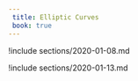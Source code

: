 ```yaml
---
 title: Elliptic Curves
 book: true
---
```


!include sections/2020-01-08.md

!include sections/2020-01-13.md

<!--!include sections/2020-01-15.md-->

<!--!include sections/2020-01-17.md-->

<!--!include sections/2020-01-22.md-->

<!--!include sections/2020-01-24.md-->

<!--!include sections/2020-01-27.md-->

<!--!include sections/2020-01-29.md-->

<!--!include sections/2020-01-31.md-->

<!--!include sections/2020-02-03.md-->

<!--!include sections/2020-02-07.md-->

<!--!include sections/2020-02-12.md-->

<!--!include sections/2020-02-14.md-->

<!--!include sections/2020-02-17.md-->

<!--!include sections/2020-02-24.md-->

<!--!include sections/2020-02-26.md-->

<!--!include sections/2020-02-28.md-->

<!--!include sections/2020-03-06.md-->

